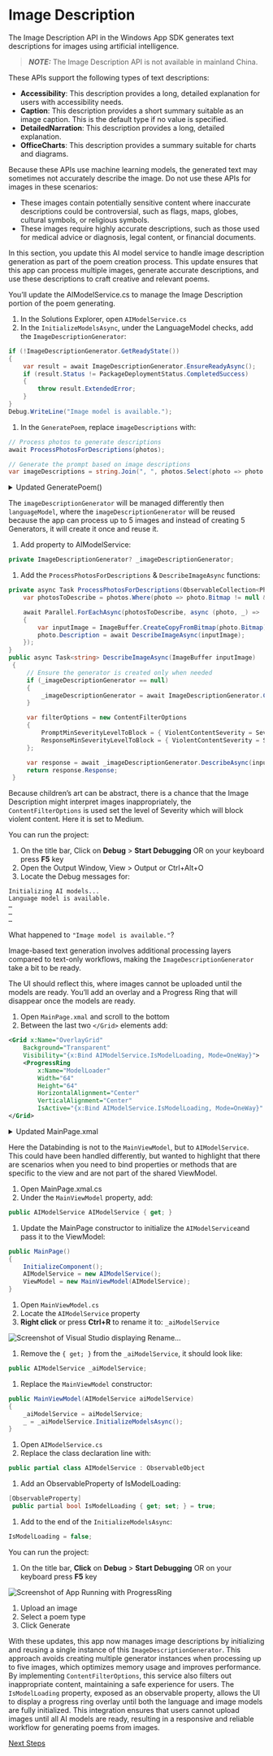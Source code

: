 # Image Description 

The Image Description API in the Windows App SDK generates text descriptions for images using artificial intelligence. 

> **_NOTE:_**  The Image Description API is not available in mainland China.

These APIs support the following types of text descriptions:

- **Accessibility**: This description provides a long, detailed explanation for users with accessibility needs.
- **Caption**: This description provides a short summary suitable as an image caption. This is the default type if no value is specified.
- **DetailedNarration**: This description provides a long, detailed explanation.
- **OfficeCharts**: This description provides a summary suitable for charts and diagrams.

Because these APIs use machine learning models, the generated text may sometimes not accurately describe the image. Do not use these APIs for images in these scenarios:
- These images contain potentially sensitive content where inaccurate descriptions could be controversial, such as flags, maps, globes, cultural symbols, or religious symbols.
- These images require highly accurate descriptions, such as those used for medical advice or diagnosis, legal content, or financial documents. 

In this section, you update this AI model service to handle image description generation as part of the poem creation process. This update ensures that this app can process multiple images, generate accurate descriptions, and use these descriptions to craft creative and relevant poems.

You’ll update the AIModelService.cs to manage the Image Description portion of the poem generating. 

1.  In the Solutions Explorer, open `AIModelService.cs`
1. In the `InitializeModelsAsync`, under the LanguageModel checks, add the `ImageDescriptionGenerator`:

```c#
if (!ImageDescriptionGenerator.GetReadyState())
{
    var result = await ImageDescriptionGenerator.EnsureReadyAsync();
    if (result.Status != PackageDeploymentStatus.CompletedSuccess)
    {
        throw result.ExtendedError;
    }
}
Debug.WriteLine("Image model is available.");
```

1. In the `GeneratePoem`, replace `imageDescriptions` with:

```c#
// Process photos to generate descriptions
await ProcessPhotosForDescriptions(photos);

// Generate the prompt based on image descriptions
var imageDescriptions = string.Join(", ", photos.Select(photo => photo.Description));

```


<details>
  <summary>Updated GeneratePoem()</summary>
  
  ```c#
    public async Task<string> GeneratePoem(ObservableCollection<PhotoItem> photos, string poemType)
{
    // Process photos to generate descriptions
    await ProcessPhotosForDescriptions(photos);

    // Generate the prompt based on image descriptions
    var imageDescriptions = string.Join(", ", photos.Select(photo => photo.Description));
            
    var prompt = GeneratePrompt(imageDescriptions, poemType);

    // Generate the poem using the prompt
    return await GeneratePoemFromPrompt(prompt);
}
  ```
</details>


The `imageDescriptionGenerator` will be managed differently then `languageModel`, where the `imageDescriptionGenerator` will be reused because the app can process up to 5 images and instead of creating 5 Generators, it will create it once and reuse it. 


1. Add property to AIModelService:

```c#
private ImageDescriptionGenerator? _imageDescriptionGenerator;
```

1.  Add the `ProcessPhotosForDescriptions` & `DescribeImageAsync` functions:

```c#
private async Task ProcessPhotosForDescriptions(ObservableCollection<PhotoItem> photos){
    var photosToDescribe = photos.Where(photo => photo.Bitmap != null && photo.Description == null);

    await Parallel.ForEachAsync(photosToDescribe, async (photo, _) =>
    {
        var inputImage = ImageBuffer.CreateCopyFromBitmap(photo.Bitmap);
        photo.Description = await DescribeImageAsync(inputImage);
    });
}
public async Task<string> DescribeImageAsync(ImageBuffer inputImage)
 {
     // Ensure the generator is created only when needed
     if (_imageDescriptionGenerator == null)
     {
         _imageDescriptionGenerator = await ImageDescriptionGenerator.CreateAsync();
     }

     var filterOptions = new ContentFilterOptions
     {
         PromptMinSeverityLevelToBlock = { ViolentContentSeverity = SeverityLevel.Medium },
         ResponseMinSeverityLevelToBlock = { ViolentContentSeverity = SeverityLevel.Medium }
     };

     var response = await _imageDescriptionGenerator.DescribeAsync(inputImage, ImageDescriptionScenario.Caption, filterOptions);
     return response.Response;
 }

```

Because children’s art can be abstract, there is a chance that the Image Description might interpret images inappropriately, the `ContentFilterOptions` is used set the level of Severity which will block violent content. Here it is set to Medium. 


You can run the project:

1. On the title bar, Click on **Debug** > **Start Debugging** OR on your keyboard press **F5** key
1. Open the Output Window, View > Output or Ctrl+Alt+O
1. Locate the Debug messages for:

```
Initializing AI models...
Language model is available.
…
…
…
```

What happened to `"Image model is available."`?

Image-based text generation involves additional processing layers compared to text-only workflows, making the `ImageDescriptionGenerator` take a bit to be ready. 

The UI should reflect this, where images cannot be uploaded until the models are ready. You’ll add an overlay and a Progress Ring that will disappear once the models are ready. 


1. Open `MainPage.xmal` and scroll to the bottom
1. Between the last two `</Grid>` elements add:

```xml
<Grid x:Name="OverlayGrid"
    Background="Transparent"
    Visibility="{x:Bind AIModelService.IsModelLoading, Mode=OneWay}">
    <ProgressRing
        x:Name="ModelLoader"
        Width="64"
        Height="64"
        HorizontalAlignment="Center"
        VerticalAlignment="Center"
        IsActive="{x:Bind AIModelService.IsModelLoading, Mode=OneWay}" />
</Grid>

```


<details>
  <summary>Updated MainPage.xmal</summary>
  Starting from line 139 (the closing of the Poem’s `StackPanel`) to the EOF

  ```xml
            </StackPanel>
        </Grid>
        <Grid x:Name="OverlayGrid"
            Background="Transparent"
            Visibility="{x:Bind AIModelService.IsModelLoading, Mode=OneWay}">
            <ProgressRing
                x:Name="ModelLoader"
                Width="64"
                Height="64"
                HorizontalAlignment="Center"
                VerticalAlignment="Center"
                IsActive="{x:Bind AIModelService.IsModelLoading, Mode=OneWay}" />
        </Grid>
    </Grid>
</Page>
  ```
</details>


Here the Databinding is not to the `MainViewModel`, but to `AIModelService`. This could have been handled differently, but wanted to highlight that there are scenarios when you need to bind properties or methods that are specific to the view and are not part of the shared ViewModel. 

1. Open MainPage.xmal.cs
1. Under the `MainViewModel` property, add:

```c#
public AIModelService AIModelService { get; }
```

1. Update the MainPage constructor to initialize the `AIModelService`and pass it to the ViewModel:

```c#
public MainPage()
{
    InitializeComponent();
    AIModelService = new AIModelService();
    ViewModel = new MainViewModel(AIModelService);
}
```

1. Open `MainViewModel.cs`
1. Locate the `AIModelService` property
1. **Right click** or press **Ctrl+R** to rename it to: `_aiModelService`

![Screenshot of Visual Studio displaying Rename...](assets/rename.png)

1.  Remove the `{ get; }` from the `_aiModelService`, it should look like:
```c#
public AIModelService _aiModelService;
```

1. Replace the `MainViewModel` constructor:

```c#
public MainViewModel(AIModelService aiModelService)
{
    _aiModelService = aiModelService;
    _ = _aiModelService.InitializeModelsAsync();
}
```

1. Open `AIModelService.cs`
1. Replace the class declaration line with:

```c#
public partial class AIModelService : ObservableObject
```

1. Add an ObservableProperty of IsModelLoading:

```c#
[ObservableProperty]
 public partial bool IsModelLoading { get; set; } = true;
```

1. Add to the end of the `InitializeModelsAsync`:

```c#
IsModelLoading = false;
```


You can run the project:

1. On the title bar, **Click** on **Debug** > **Start Debugging** OR on your keyboard press **F5** key


![Screenshot of App Running with ProgressRing](assets/app-running-with-IsModelLoading.png)


1. Upload an image
1. Select a poem type
1. Click Generate

With these updates, this app now manages image descriptions by initializing and reusing a single instance of this `ImageDescriptionGenerator`. This approach avoids creating multiple generator instances when processing up to five images, which optimizes memory usage and improves performance. By implementing `ContentFilterOptions`, this service also filters out inappropriate content, maintaining a safe experience for users. The `IsModelLoading` property, exposed as an observable property, allows the UI to display a progress ring overlay until both the language and image models are fully initialized. This integration ensures that users cannot upload images until all AI models are ready, resulting in a responsive and reliable workflow for generating poems from images.



[Next Steps](./8-congrats.md)